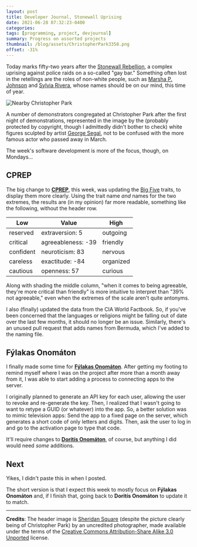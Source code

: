 ```yaml
---
layout: post
title: Developer Journal, Stonewall Uprising
date: 2021-06-28 07:32:23-0400
categories:
tags: [programming, project, devjournal]
summary: Progress on assorted projects
thumbnail: /blog/assets/ChristopherPark3358.png
offset: -31%
---
```


Today marks fifty-two years after the [Stonewall Rebellion](https://en.wikipedia.org/wiki/Stonewall_riots), a complex uprising against police raids on a so-called "gay bar."  Something often lost in the retellings are the roles of non-white people, such as [Marsha P. Johnson](https://en.wikipedia.org/wiki/Marsha_P._Johnson) and [Sylvia Rivera](https://en.wikipedia.org/wiki/Sylvia_Rivera), whose names should be on our mind, this time of year.

![Nearby Christopher Park](/blog/assets/ChristopherPark3358.png "Nearby Christopher Park")

A number of demonstrators congregated at Christopher Park after the first night of demonstrations, represented in the image by the (probably protected by copyright, though I admittedly didn't bother to check) white figures sculpted by artist [George Segal](https://en.wikipedia.org/wiki/George_Segal_(artist)), not to be confused with the more famous actor who passed away in March.

The week's software development is more of the focus, though, on Mondays...

## CPREP

The big change to [**CPREP**](https://github.com/jcolag/background-generator), this week, was updating the [Big Five](https://en.wikipedia.org/wiki/Big_Five_personality_traits) traits, to display them more clearly.  Using the trait name *and* names for the two extremes, the results are (in my opinion) far more readable, something like the following, without the header row.

|Low|Value|High|
|---|-----|----|
|reserved|extraversion: 5|outgoing|
|critical|agreeableness: -39|friendly|
|confident|neuroticism: 83|nervous|
|careless|exactitude: -84|organized|
|cautious|openness: 57|curious|

Along with shading the middle column, "when it comes to being agreeable, they're more critical than friendly" is more intuitive to interpret than "39% not agreeable," even when the extremes of the scale aren't quite antonyms.

I also (finally) updated the data from the CIA World Factbook.  So, if you've been concerned that the languages or religions might be falling out of date over the last few months, it should no longer be an issue.  Similarly, there's an unused pull request that adds names from Bermuda, which I've added to the naming file.

## Fýlakas Onomáton

I finally made some time for [**Fýlakas Onomáton**](https://github.com/jcolag/fylakas-onomaton).  After getting my footing to remind myself where I was on the project after more than a month away from it, I was able to start adding a process to connecting apps to the server.

I originally planned to generate an API key for each user, allowing the user to revoke and re-generate the key.  Then, I realized that I wasn't going to want to retype a GUID (or whatever) into the app.  So, a better solution was to mimic television apps:  Send the app to a fixed page on the server, which generates a short code of only letters and digits.  Then, ask the user to log in and go to the activation page to type that code.

It'll require changes to [**Doritís Onomáton**](https://github.com/jcolag/doritis-onomaton), of course, but anything I did would need *some* additions.

## Next

Yikes, I didn't paste this in when I posted.

The short version is that I expect this week to mostly focus on **Fýlakas Onomáton** and, if I finish that, going back to **Doritís Onomáton** to update it to match.

* * *

**Credits**:  The header image is [Sheridan Square](https://commons.wikimedia.org/wiki/File:ChristopherPark3358.jpg) (despite the picture clearly being of Christopher Park) by an uncredited photographer, made available under the terms of the [Creative Commons Attribution-Share Alike 3.0 Unported](https://creativecommons.org/licenses/by-sa/3.0/deed.en) license.
